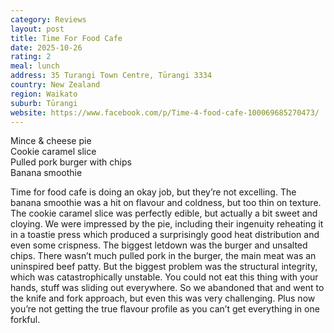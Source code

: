 ```yaml
---
category: Reviews
layout: post
title: Time For Food Cafe
date: 2025-10-26
rating: 2
meal: lunch
address: 35 Turangi Town Centre, Tūrangi 3334
country: New Zealand
region: Waikato
suburb: Tūrangi
website: https://www.facebook.com/p/Time-4-food-cafe-100069685270473/
---
```

Mince & cheese pie  
Cookie caramel slice  
Pulled pork burger with chips  
Banana smoothie  

Time for food cafe is doing an okay job, but they’re not excelling. The banana smoothie was a hit on flavour and coldness, but too thin on texture. The cookie caramel slice was perfectly edible, but actually a bit sweet and cloying. We were impressed by the pie, including their ingenuity reheating it in a toastie press which produced a surprisingly good heat distribution and even some crispness. The biggest letdown was the burger and unsalted chips. There wasn’t much pulled pork in the burger, the main meat was an uninspired beef patty. But the biggest problem was the structural integrity, which was catastrophically unstable. You could not eat this thing with your hands, stuff was sliding out everywhere. So we abandoned that and went to the knife and fork approach, but even this was very challenging. Plus now you’re not getting the true flavour profile as you can’t get everything in one forkful. 
